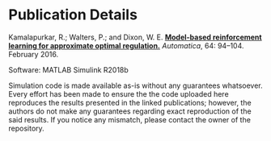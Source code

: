 # Publication Details

Kamalapurkar, R.; Walters, P.; and Dixon, W. E. [**Model-based reinforcement learning for approximate optimal regulation.**](http://doi.org/10.1016/j.automatica.2015.10.039) *Automatica*, 64: 94–104. February 2016.

Software: MATLAB Simulink R2018b

Simulation code is made available as-is without any guarantees whatsoever. Every effort has been made to ensure the the code uploaded here reproduces the results presented in the linked publications; however, the authors do not make any guarantees regarding exact reproduction of the said results. If you notice any mismatch, please contact the owner of the repository.
